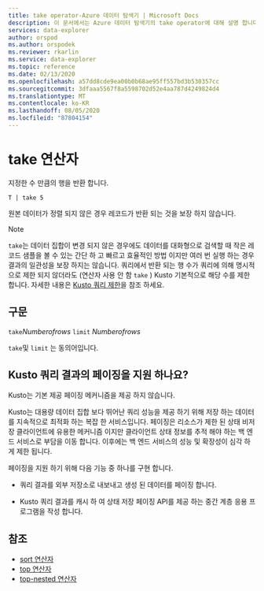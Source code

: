 ```yaml
---
title: take operator-Azure 데이터 탐색기 | Microsoft Docs
description: 이 문서에서는 Azure 데이터 탐색기의 take operator에 대해 설명 합니다.
services: data-explorer
author: orspod
ms.author: orspodek
ms.reviewer: rkarlin
ms.service: data-explorer
ms.topic: reference
ms.date: 02/13/2020
ms.openlocfilehash: a57dd8cde9ea00b0b68ae95ff557bd3b530357cc
ms.sourcegitcommit: 3dfaaa5567f8a5598702d52e4aa787d4249824d4
ms.translationtype: MT
ms.contentlocale: ko-KR
ms.lasthandoff: 08/05/2020
ms.locfileid: "87804154"
---
```

# <a name="take-operator"></a>take 연산자

지정한 수 만큼의 행을 반환 합니다.

```kusto
T | take 5
```

원본 데이터가 정렬 되지 않은 경우 레코드가 반환 되는 것을 보장 하지 않습니다.

> [!NOTE]
> `take`는 데이터 집합이 변경 되지 않은 경우에도 데이터를 대화형으로 검색할 때 작은 레코드 샘플을 볼 수 있는 간단 하 고 빠르고 효율적인 방법 이지만 여러 번 실행 하는 경우 결과의 일관성을 보장 하지는 않습니다.
> 쿼리에서 반환 되는 행 수가 쿼리에 의해 명시적으로 제한 되지 않더라도 (연산자 사용 안 함 `take` ) Kusto 기본적으로 해당 수를 제한 합니다. 자세한 내용은 [Kusto 쿼리 제한](../concepts/querylimits.md)을 참조 하세요.

## <a name="syntax"></a>구문

`take`*Numberofrows* 
 `limit` *Numberofrows*

`take`및 `limit` 는 동의어입니다.

## <a name="does-kusto-support-paging-of-query-results"></a>Kusto 쿼리 결과의 페이징을 지원 하나요?

Kusto는 기본 제공 페이징 메커니즘을 제공 하지 않습니다.

Kusto는 대용량 데이터 집합 보다 뛰어난 쿼리 성능을 제공 하기 위해 저장 하는 데이터를 지속적으로 최적화 하는 복잡 한 서비스입니다. 페이징은 리소스가 제한 된 상태 비저장 클라이언트에 유용한 메커니즘 이지만 클라이언트 상태 정보를 추적 해야 하는 백 엔드 서비스로 부담을 이동 합니다. 이후에는 백 엔드 서비스의 성능 및 확장성이 심각 하 게 제한 됩니다.

페이징을 지원 하기 위해 다음 기능 중 하나를 구현 합니다.

* 쿼리 결과를 외부 저장소로 내보내고 생성 된 데이터를 페이징 합니다.

* Kusto 쿼리 결과를 캐시 하 여 상태 저장 페이징 API를 제공 하는 중간 계층 응용 프로그램을 작성 합니다.

## <a name="see-also"></a>참조

* [sort 연산자](sortoperator.md)
* [top 연산자](topoperator.md)
* [top-nested 연산자](topnestedoperator.md)